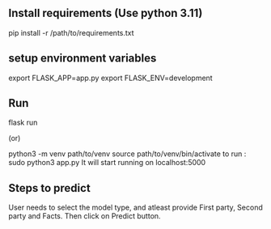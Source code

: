 ## Install requirements (Use python 3.11)
pip install -r /path/to/requirements.txt

## setup environment variables
export FLASK_APP=app.py
export FLASK_ENV=development

## Run
flask run

(or)

python3 -m venv path/to/venv
source path/to/venv/bin/activate
to run : sudo python3 app.py
It will start running on localhost:5000

## Steps to predict
User needs to select the model type, and atleast provide First party, Second party and Facts. Then click on Predict button. 

